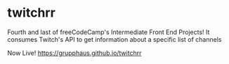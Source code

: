 # twitchrr
Fourth and last of freeCodeCamp's Intermediate Front End Projects! It consumes Twitch's API to get information about a specific list of channels

Now Live! https://grupphaus.github.io/twitchrr
